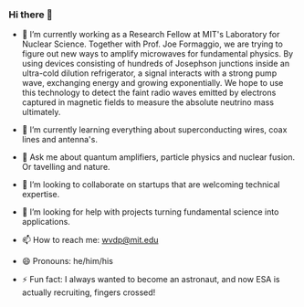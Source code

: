 ### Hi there 👋

- 🔭 I’m currently working as a Research Fellow at MIT's Laboratory for Nuclear Science. Together with Prof. Joe Formaggio, we are trying to figure out new ways to amplify microwaves for fundamental physics. By using devices consisting of hundreds of Josephson junctions inside an ultra-cold dilution refrigerator, a signal interacts with a strong pump wave, exchanging energy and growing exponentially. We hope to use this technology to detect the faint radio waves emitted by electrons captured in magnetic fields to measure the absolute neutrino mass ultimately.

- 🌱 I’m currently learning everything about superconducting wires, coax lines and antenna's.
- 💬 Ask me about quantum amplifiers, particle physics and nuclear fusion. Or tavelling and nature.
- 👯 I’m looking to collaborate on startups that are welcoming technical expertise.
- 🤔 I’m looking for help with projects turning fundamental science into applications.
- 📫 How to reach me: wvdp@mit.edu
- 😄 Pronouns: he/him/his
- ⚡ Fun fact: I always wanted to become an astronaut, and now ESA is actually recruiting, fingers crossed!
